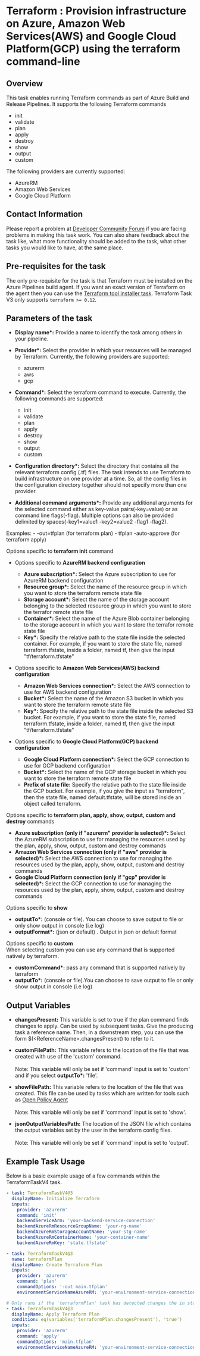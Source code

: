 # Terraform : Provision infrastructure on Azure, Amazon Web Services(AWS) and Google Cloud Platform(GCP) using the terraform command-line


## Overview

This task enables running Terraform commands as part of Azure Build and Release Pipelines. It supports the following Terraform commands
- init
- validate
- plan
- apply
- destroy
- show
- output
- custom

The following providers are currently supported:
- AzureRM
- Amazon Web Services
- Google Cloud Platform


## Contact Information 
 
Please report a problem at [Developer Community Forum](https://developercommunity.visualstudio.com/spaces/21/index.html) if you are facing problems in making this task work.  You can also share feedback about the task like, what more functionality should be added to the task, what other tasks you would like to have, at the same place.


## Pre-requisites for the task


The only pre-requisite for the task is that Terraform must be installed on the Azure Pipelines build agent. If you want an exact version of Terraform on the agent then you can use the [Terraform tool installer task](https://aka.ms/AAf1a0p). Terraform Task V3 only supports `terraform >= 0.12`.


## Parameters of the task

- **Display name\*:** Provide a name to identify the task among others in your pipeline.

- **Provider\*:** Select the provider in which your resources will be managed by Terraform. Currently, the following providers are supported:
	- azurerm
	- aws
	- gcp

- **Command\*:** Select the terraform command to execute. Currently, the following commands are supported: 
	- init
    - validate
    - plan
    - apply
    - destroy
	- show
    - output
    - custom

- **Configuration directory\*:** Select the directory that contains all the relevant terraform config (.tf) files. The task intends to use Terraform to build infrastructure on one provider at a time. So, all the config files in the configuration directory together should not specify more than one provider.

- **Additional command arguments\*:** Provide any additional arguments for the selected command either as key-value pairs(-key=value) or as command line flags(-flag). Multiple options can also be provided delimited by spaces(-key1=value1 -key2=value2 -flag1 -flag2).

Examples:
	- -out=tfplan (for terraform plan)
	- tfplan -auto-approve (for terraform apply)

Options specific to **terraform init** command

- Options specific to **AzureRM backend configuration**
	- **Azure subscription\*:** Select the Azure subscription to use for AzureRM backend configuration
	- **Resource group\*:** Select the name of the resource group in which you want to store the terraform remote state file
	- **Storage account\*:** Select the name of the storage account belonging to the selected resource group in which you want to store the terrafor remote state file
	- **Container\*:** Select the name of the Azure Blob container belonging to the storage account in which you want to store the terrafor remote state file
	- **Key\*:** Specify the relative path to the state file inside the selected container. For example, if you want to store the state file, named terraform.tfstate, inside a folder, named tf, then give the input "tf/terraform.tfstate"

- Options specific to **Amazon Web Services(AWS) backend configuration**
	- **Amazon Web Services connection\*:** Select the AWS connection to use for AWS backend configuration
	- **Bucket\*:** Select the name of the Amazon S3 bucket in which you want to store the terraform remote state file
	- **Key\*:** Specify the relative path to the state file inside the selected S3 bucket. For example, if you want to store the state file, named terraform.tfstate, inside a folder, named tf, then give the input "tf/terraform.tfstate"

- Options specific to **Google Cloud Platform(GCP) backend configuration**
	- **Google Cloud Platform connection\*:** Select the GCP connection to use for GCP backend configuration
	- **Bucket\*:** Select the name of the GCP storage bucket in which you want to store the terraform remote state file
	- **Prefix of state file:** Specify the relative path to the state file inside the GCP bucket. For example, if you give the input as "terraform", then the state file, named default.tfstate, will be stored inside an object called terraform.

Options specific to **terraform plan, apply, show, output, custom and destroy** commands

- **Azure subscription (only if "azurerm" provider is selected)\*:** Select the AzureRM subscription to use for managing the resources used by the plan, apply, show, output, custom and destroy commands
- **Amazon Web Services connection (only if "aws" provider is selected)\*:** Select the AWS connection to use for managing the resources used by the plan, apply, show, output, custom and destroy commands
- **Google Cloud Platform connection (only if "gcp" provider is selected)\*:** Select the GCP connection to use for managing the resources used by the plan, apply, show, output, custom and destroy commands

Options specific to  **show**  
- **outputTo\*:** (console or file). You can choose to save output to file or only show output in console (i.e log) 
- **outputFormat\*:** (json or default) . Output in json or default format

Options specific to  **custom**  
When selecting custom you can use any command that is supported natively by terraform.
- **customCommand\*:** pass any command that is supported natively by terraform
- **outputTo\*:** (console or file).You can choose to save output to file or only show output in console (i.e log)

## Output Variables
* **changesPresent:** This variable is set to true if the plan command finds changes to apply. Can be used by subsequent tasks. Give the producing task a reference name. Then, in a downstream step, you can use the form $(\<ReferenceName\>.changesPresent) to refer to it.

* **customFilePath:** This variable refers to the location of the file that was created with use of the 'custom' command. <br><br>Note: This variable will only be set if 'command' input is set to 'custom' and if you select **outputTo\*:** 'file'.

* **showFilePath:** This variable refers to the location of the file that was created. This file can be used by tasks which are written for tools such as [Open Policy Agent](https://www.openpolicyagent.org/docs/latest/terraform/)<br><br>Note: This variable will only be set if 'command' input is set to 'show'.
* **jsonOutputVariablesPath:** The location of the JSON file which contains the output variables set by the user in the terraform config files.<br><br>Note: This variable will only be set if 'command' input is set to 'output'.

## Example Task Usage
Below is a basic example usage of a few commands within the TerraformTaskV4 task.

```yaml
- task: TerraformTaskV4@3
  displayName: Initialize Terraform
  inputs:
    provider: 'azurerm'
    command: 'init'
    backendServiceArm: 'your-backend-service-connection'
    backendAzureRmResourceGroupName: 'your-rg-name'
    backendAzureRmStorageAccountName: 'your-stg-name'
    backendAzureRmContainerName: 'your-container-name'
    backendAzureRmKey: 'state.tfstate'

- task: TerraformTaskV4@3
  name: terraformPlan
  displayName: Create Terraform Plan
  inputs:
    provider: 'azurerm'
    command: 'plan'
    commandOptions: '-out main.tfplan'
    environmentServiceNameAzureRM: 'your-environment-service-connection'

# Only runs if the 'terraformPlan' task has detected changes the in state. 
- task: TerraformTaskV4@3
  displayName: Apply Terraform Plan
  condition: eq(variables['terraformPlan.changesPresent'], 'true')
  inputs:
    provider: 'azurerm'
    command: 'apply'
    commandOptions: 'main.tfplan'
    environmentServiceNameAzureRM: 'your-environment-service-connection'
```
